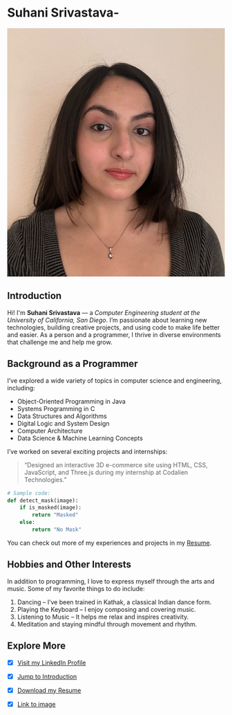# Suhani Srivastava-

![Suhani's Photo](suhani-photo.jpeg)

## Introduction

Hi! I'm **Suhani Srivastava** — a *Computer Engineering student at the University of California, San Diego*. I’m passionate about learning new technologies, building creative projects, and using code to make life better and easier. As a person and a programmer, I thrive in diverse environments that challenge me and help me grow.

## Background as a Programmer

I’ve explored a wide variety of topics in computer science and engineering, including:

- Object-Oriented Programming in Java  
- Systems Programming in C  
- Data Structures and Algorithms  
- Digital Logic and System Design  
- Computer Architecture  
- Data Science & Machine Learning Concepts  

I’ve worked on several exciting projects and internships:

> “Designed an interactive 3D e-commerce site using HTML, CSS, JavaScript, and Three.js during my internship at Codalien Technologies.”

```python
# Sample code: 
def detect_mask(image):
    if is_masked(image):
        return "Masked"
    else:
        return "No Mask"
```

You can check out more of my experiences and projects in my [Resume](RESUME_Suhani.pdf).

## Hobbies and Other Interests

In addition to programming, I love to express myself through the arts and music. Some of my favorite things to do include:

1. Dancing – I’ve been trained in Kathak, a classical Indian dance form.
2. Playing the Keyboard – I enjoy composing and covering music.
3. Listening to Music – It helps me relax and inspires creativity.
4. Meditation and staying mindful through movement and rhythm.

## Explore More

- [x] [Visit my LinkedIn Profile](https://linkedin.com/in/suhanisrivastava)
- [x] [Jump to Introduction](#introduction)
- [x] [Download my Resume](RESUME_Suhani.pdf)
- [x] [Link to image](suhani-photo.jpeg)

